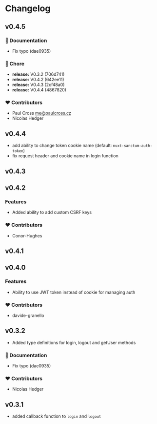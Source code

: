 # Changelog

## v0.4.5


### 📖 Documentation

  - Fix typo (dae0935)

### 🏡 Chore

  - **release:** V0.3.2 (706d741)
  - **release:** V0.4.2 (642ee11)
  - **release:** V0.4.3 (2cf48a0)
  - **release:** V0.4.4 (4867820)

### ❤️  Contributors

- Paul Cross <me@paulcross.cz>
- Nicolas Hedger

## v0.4.4

- add ability to change token cookie name (default: `nuxt-sanctum-auth-token`)
- fix request header and cookie name in login function

## v0.4.3

## v0.4.2

### Features

- Added ability to add custom CSRF keys

### ❤️ Contributors

- Conor-Hughes

## v0.4.1

## v0.4.0

### Features

- Ability to use JWT token instead of cookie for managing auth

### ❤️ Contributors

- davide-granello

## v0.3.2

- Added type definitions for login, logout and getUser methods

### 📖 Documentation

- Fix typo (dae0935)

### ❤️ Contributors

- Nicolas Hedger

## v0.3.1

- added callback function to `login` and `logout`
